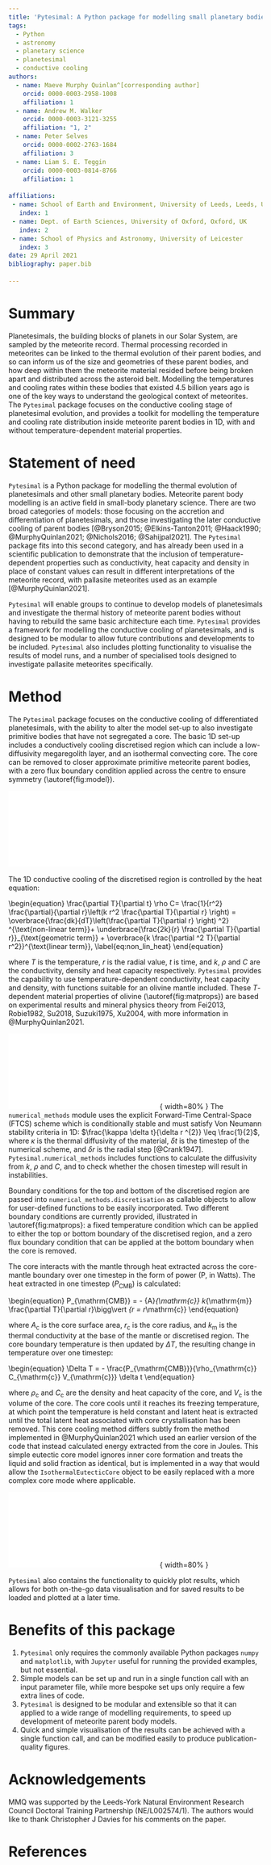 ```yaml
---
title: 'Pytesimal: A Python package for modelling small planetary bodies'
tags:
  - Python
  - astronomy
  - planetary science
  - planetesimal
  - conductive cooling
authors:
  - name: Maeve Murphy Quinlan^[corresponding author]
    orcid: 0000-0003-2958-1008
    affiliation: 1
  - name: Andrew M. Walker
    orcid: 0000-0003-3121-3255
    affiliation: "1, 2"
  - name: Peter Selves
    orcid: 0000-0002-2763-1684
    affiliation: 3
  - name: Liam S. E. Teggin
    orcid: 0000-0003-0814-8766
    affiliation: 1

affiliations:
 - name: School of Earth and Environment, University of Leeds, Leeds, UK
   index: 1
 - name: Dept. of Earth Sciences, University of Oxford, Oxford, UK
   index: 2
 - name: School of Physics and Astronomy, University of Leicester
   index: 3
date: 29 April 2021
bibliography: paper.bib
   
---
```


# Summary

Planetesimals, the building blocks of planets in our Solar System, are sampled by the meteorite record. Thermal processing recorded in meteorites can be linked to the thermal evolution of their parent bodies, and so can inform us of the size and geometries of these parent bodies, and how deep within them the meteorite material resided before being broken apart and distributed across the asteroid belt. Modelling the temperatures and cooling rates within these bodies that existed 4.5 billion years ago is one of the key ways to understand the geological context of meteorites.
The `Pytesimal` package focuses on the conductive cooling stage of planetesimal evolution, and provides a toolkit for modelling the temperature and cooling rate distribution inside meteorite parent bodies in 1D, with and without temperature-dependent material properties.

# Statement of need

`Pytesimal` is a Python package for modelling the thermal evolution of planetesimals and other small planetary bodies. Meteorite parent body modelling is an active field in small-body planetary science. There are two broad categories of models: those focusing on the accretion and differentiation of planetesimals, and those investigating the later conductive cooling of parent bodies [@Bryson2015; @Elkins-Tanton2011; @Haack1990; @MurphyQuinlan2021; @Nichols2016; @Sahijpal2021]. The `Pytesimal` package fits into this second category, and has already been used in a scientific publication to demonstrate that the inclusion of temperature-dependent properties such as conductivity, heat capacity and density in place of constant values can result in different interpretations of the meteorite record, with pallasite meteorites used as an example [@MurphyQuinlan2021].

`Pytesimal` will enable groups to continue to develop models of planetesimals and investigate the thermal history of meteorite parent bodies without having to rebuild the same basic architecture each time. `Pytesimal` provides a framework for modelling the conductive cooling of planetesimals, and is designed to be modular to allow future contributions and developments to be included. `Pytesimal` also includes plotting functionality to visualise the results of model runs, and a number of specialised tools designed to investigate pallasite meteorites specifically.

# Method

The `Pytesimal` package focuses on the conductive cooling of differentiated planetesimals, with the ability to alter the model set-up to also investigate primitive bodies that have not segregated a core. The basic 1D set-up includes a conductively cooling discretised region which can include a low-diffusivity megaregolith layer, and an isothermal convecting core. The core can be removed to closer approximate primitive meteorite parent bodies, with a zero flux boundary condition applied across the centre to ensure symmetry (\autoref{fig:model}).

![TEMP PLACEHOLDER - TO BE PROPERLY DRAWN UP. Cartoon sketch of model set-up.\label{fig:model}](model_setups.pdf)

The 1D conductive cooling of the discretised region is controlled by the heat equation:

\begin{equation}
\frac{\partial T}{\partial t} \rho C=
\frac{1}{r^2} \frac{\partial}{\partial r}\left(k r^2 \frac{\partial T}{\partial r} \right) =
\overbrace{\frac{dk}{dT}\left(\frac{\partial T}{\partial r} \right) ^2} ^{\text{non-linear term}}+
\underbrace{\frac{2k}{r} \frac{\partial T}{\partial r}}_{\text{geometric term}} +
\overbrace{k \frac{\partial ^2 T}{\partial r^2}}^{\text{linear term}},
\label{eq:non_lin_heat}
\end{equation}

where $T$ is the temperature, $r$ is the radial value, $t$ is time, and $k$, $\rho$ and $C$ are the conductivity, density and heat capacity respectively. `Pytesimal` provides the capability to use temperature-dependent conductivity, heat capacity and density, with functions suitable for an olivine mantle included. These $T$-dependent material properties of olivine (\autoref{fig:matprops}) are based on experimental results and mineral physics theory from Fei2013, Robie1982, Su2018, Suzuki1975, Xu2004, with more information in @MurphyQuinlan2021.

![Conductivity ($k$) and volumetric heat capacity ($\rho C$) in olivine.\label{fig:matprops}](material_properties.pdf){ width=80% }
The `numerical_methods` module uses the explicit Forward-Time Central-Space (FTCS) scheme which is conditionally stable and must satisfy Von Neumann stability criteria in 1D:
$\frac{\kappa \delta t}{\delta r ^{2}} \leq \frac{1}{2}$, where $\kappa$ is the thermal diffusivity of the material, $\delta t$ is the timestep of the numerical scheme, and $\delta r$ is the radial step [@Crank1947]. `Pytesimal.numerical_methods` includes functions to calculate the diffusivity from $k$, $\rho$ and $C$, and to check whether the chosen timestep will result in instabilities.

Boundary conditions for the top and bottom of the discretised region are passed into `numerical_methods.discretisation` as callable objects to allow for user-defined functions to be easily incorporated. Two different boundary conditions are currently provided, illustrated in \autoref{fig:matprops}: a fixed temperature condition which can be applied to either the top or bottom boundary of the discretised region, and a zero flux boundary condition that can be applied at the bottom boundary when the core is removed.

The core interacts with the mantle through heat extracted across the core-mantle boundary over one timestep in the form of power (P, in Watts). The heat extracted in one timestep ($P_{\mathrm{CMB}}$) is calculated:

\begin{equation}
P_{\mathrm{CMB}} = - {A}_{\mathrm{c}} k_{\mathrm{m}} \frac{\partial T}{\partial r}\bigg\vert _{r = r_\mathrm{c}}
\end{equation}

where $A_\mathrm{c}$ is the core surface area, $r_\mathrm{c}$ is the core radius, and $k_\mathrm{m}$ is the thermal conductivity at the base of the mantle or discretised region. The core boundary temperature is then updated by $\Delta T$, the resulting change in temperature over one timestep:

\begin{equation}
\Delta T = - \frac{P_{\mathrm{CMB}}}{\rho_{\mathrm{c}} C_{\mathrm{c}} V_{\mathrm{c}}} \delta t
\end{equation}

where $\rho_{\mathrm{c}}$ and $C_{\mathrm{c}}$ are the density and heat capacity of the core, and $V_{\mathrm{c}}$ is the volume of the core. The core cools until it reaches its freezing temperature, at which point the temperature is held constant and latent heat is extracted until the total latent heat associated with core crystallisation has been removed. This core cooling method differs subtly from the method implemented in @MurphyQuinlan2021 which used an earlier version of the code that instead calculated energy extracted from the core in Joules. This simple eutectic core model ignores inner core formation and treats the liquid and solid fraction as identical, but is implemented in a way that would allow the `IsothermalEutecticCore` object to be easily replaced with a more complex core mode where applicable.

![Temperatures and cooling rates in a 250 km radius planetesimal, using temperature dependent material properties. Annotations and lines to show the mantle, core and core crystallisation period are added later, outside of the `pytesimal.load_plot_save` functions. \label{fig:heatmap}](heatmap.pdf){ width=80% }

`Pytesimal` also contains the functionality to quickly plot results, which allows for both on-the-go data visualisation and for saved results to be loaded and plotted at a later time.


# Benefits of this package

1. `Pytesimal` only requires the commonly available Python packages `numpy` and `matplotlib`, with `Jupyter` useful for running the provided examples, but not essential.
2. Simple models can be set up and run in a single function call with an input parameter file, while more bespoke set ups only require a few extra lines of code.
3. `Pytesimal` is designed to be modular and extensible so that it can applied to a wide range of modelling requirements, to speed up development of meteorite parent body models.
4. Quick and simple visualisation of the results can be achieved with a single function call, and can be modified easily to produce publication-quality figures.

# Acknowledgements

MMQ was supported by the Leeds-York Natural Environment Research Council Doctoral Training Partnership (NE/L002574/1). The authors would like to thank Christopher J Davies for his comments on the paper.

# References